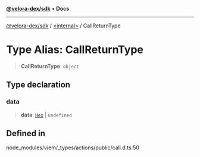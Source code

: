 [**@velora-dex/sdk**](../../README.md) • **Docs**

***

[@velora-dex/sdk](../../globals.md) / [\<internal\>](../README.md) / CallReturnType

# Type Alias: CallReturnType

> **CallReturnType**: `object`

## Type declaration

### data

> **data**: [`Hex`](Hex.md) \| `undefined`

## Defined in

node\_modules/viem/\_types/actions/public/call.d.ts:50
